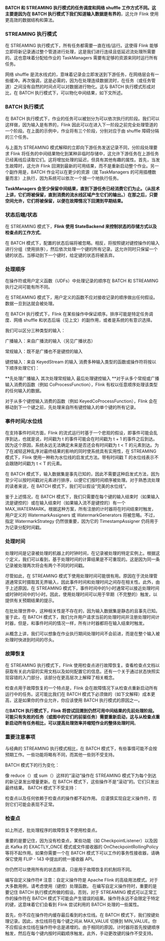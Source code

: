 **BATCH 和 STREAMING 执行模式的任务调度和网络 shuffle 工作方式不同。这主要是因为在 BATCH 执行模式下我们知道输入数据是有界的**，这允许 Flink 使用更高效的数据结构和算法。

### STREAMING 执行模式

在 STREAMING 执行模式下，所有任务都需要一直在线/运行。这使得 Flink 能够立即将新记录通过整个管道进行处理，这是我们进行连续且低延迟流处理所需要的。这也意味着分配给作业的 TaskManagers 需要有足够的资源来同时运行所有任务。

网络 shuffle 是流水线式的，意味着记录会立即发送到下游任务，在网络层会有一些缓冲。再次强调，这是必需的，因为在处理连续数据流时，在任务（或任务管道）之间没有自然的时间点可以对数据进行物化。这与 BATCH 执行模式形成对比，在 BATCH 执行模式下，可以物化中间结果，如下文所述。



### BATCH 执行模式

在 BATCH 执行模式下，作业的任务可以被划分为可以依次执行的阶段。我们可以这样做，因为输入是有界的，Flink 因此可以在进入下一阶段之前完全处理管道的一个阶段。在上面的示例中，作业将有三个阶段，分别对应于由 shuffle 障碍分隔的三个任务。

与上面为 STREAMING 模式解释的立即向下游任务发送记录不同，分阶段处理要求 Flink 将任务的中间结果物化到某种非临时存储中，这允许下游任务在上游任务已经离线后读取它们。这将增加处理的延迟，但具有其他有趣的属性。首先，当发生故障时，这允许 Flink 回溯到最新的可用结果，而不是重新启动整个作业。另一个副作用是，BATCH 作业可以在更少的资源（就 TaskManagers 的可用插槽数量而言）上执行，因为系统可以依次一个接一个地执行任务。

**TaskManagers 会至少保留中间结果，直到下游任务已经消费它们为止。（从技术上讲，它们将被保留，直到消费的流水线区域产生它们的输出。）在那之后，只要空间允许，它们将被保留，以便在故障情况下回溯到早期结果。**

### 状态后端/状态

在 STREAMING 模式下，**Flink 使用 StateBackend 来控制状态的存储方式以及检查点的工作方式**。

在 BATCH 模式下，配置的状态后端将被忽略。相反，将按照键对键控操作的输入进行分组（使用排序），然后依次处理一个键的所有记录。这允许同时只保留一个键的状态。当移动到下一个键时，给定键的状态将被丢弃。

### 处理顺序

在操作符或用户定义函数（UDFs）中处理记录的顺序在 BATCH 和 STREAMING 执行之间可能有所不同。

在 STREAMING 模式下，用户定义的函数不应对接收记录的顺序做出任何假设。数据一旦到达就会被处理。

在 BATCH 执行模式下，Flink 在某些操作中保证顺序。排序可能是特定任务调度、网络 shuffle 和状态后端（见上文）的副作用，或者是系统的有意识选择。

我们可以区分三种类型的输入：

广播输入：来自广播流的输入（另见广播状态） 

常规输入：既不是广播也不是键控的输入 

键控输入：来自 KeyedStream 的输入 消费多种输入类型的函数或操作符将按以下顺序处理它们：

**先处理广播输入 其次处理常规输入 最后处理键控输入 **对于从多个常规或广播输入消费的函数（例如 CoProcessFunction），Flink 有权以任意顺序处理该类型的任何输入的数据。

对于从多个键控输入消费的函数（例如 KeyedCoProcessFunction），Flink 会在移动到下一个键之前，先处理来自所有键控输入的单个键的所有记录。



### 事件时间/水位线

在支持事件时间方面，Flink 的流式运行时基于一个悲观的假设，即事件可能会乱序到达，也就是说，时间戳为 t 的事件可能会在时间戳为 t + 1 的事件之后到达。因为这个原因，系统永远无法确定未来是否还会有时间戳为 t < T 的元素到达。为了在减轻这种乱序对最终结果的影响的同时使系统具有实用性，在 STREAMING 模式下，Flink 使用一种称为水位线的启发式方法。带有时间戳 T 的水位线表示不会跟随时间戳为 t < T 的元素。

在 BATCH 模式下，输入数据集是事先已知的，因此不需要这种启发式方法，因为至少可以按时间戳对元素进行排序，以便它们按时间顺序被处理。对于熟悉流处理的读者来说，在 BATCH 模式下，我们可以假设“完美的水位线”。

鉴于上述情况，在 BATCH 模式下，我们只需要在每个键的输入结束时（如果输入流是键控的）或在输入结束时（如果输入流不是键控的）有一个 MAX_WATERMARK。根据这种方案，所有注册的计时器将在时间结束时触发，用户定义的 WatermarkAssigners 或 WatermarkGenerators 将被忽略。不过，指定 WatermarkStrategy 仍然很重要，因为它的 TimestampAssigner 仍将用于为记录分配时间戳。



### 处理时间

处理时间是记录被处理的机器上的时钟时间，在记录被处理的特定实例上。根据这个定义，我们可以看到，基于处理时间的计算结果是不可重现的。这是因为同一条记录被处理两次将会有两个不同的时间戳。

尽管如此，在 STREAMING 模式下使用处理时间可能很有用。原因在于流处理管道通常实时摄取其无界输入，因此事件时间和处理时间之间存在相关性。此外，由于上述原因，在 STREAMING 模式下，事件时间中的1小时通常可以接近处理时间或时钟时间中的1小时。因此，使用处理时间可以用于早期（不完整的）触发，以提供有关预期结果的提示。

在批处理世界中，这种相关性是不存在的，因为输入数据集是静态的且事先已知。鉴于此，在 BATCH 模式下，我们允许用户请求当前的处理时间并注册处理时间计时器，但是，和事件时间的情况一样，所有计时器都将在输入结束时触发。

从概念上讲，我们可以想象在作业执行期间处理时间不会前进，而是在整个输入被处理时快进到时间的尽头。



### 故障恢复

在 STREAMING 执行模式下，Flink 使用检查点进行故障恢复。查看检查点文档以获取有关此内容的实用文档以及如何配置它的信息。还有一个关于通过状态快照实现容错的入门部分，该部分在更高层次上解释了相关概念。

检查点用于故障恢复的一个特点是，Flink 会在故障情况下从检查点重新启动所有运行中的任务。这可能比我们在 BATCH 模式下必须做的（如下文解释）成本更高，这是如果你的作业允许，你应该使用 BATCH 执行模式的原因之一。

在**BATCH 执行模式下，Flink 将尝试回溯到仍然可用中间结果的先前处理阶段。可能只有失败的任务（或图中的它们的前驱任务）需要重新启动，这与从检查点重新启动所有任务相比，可以提高处理效率并缩短作业的整体处理时间**。

### 重要注意事项

与经典的 STREAMING 执行模式相比，在 BATCH 模式下，有些事情可能不会按预期工作。一些功能将略有不同，而其他一些则不受支持。

BATCH 模式下的行为变化：

像 reduce（）或 sum（）这样的“滚动”操作在 STREAMING 模式下为每个到达的新记录发出增量更新。在 BATCH 模式下，这些操作不是“滚动”的。它们只发出最终结果。 BATCH 模式下不受支持：

检查点以及任何依赖于检查点的操作都不起作用。 应谨慎实现自定义操作符，否则它们可能会表现不正常。



### 检查点

如上所述，批处理程序的故障恢复不使用检查点。

重要的是要记住，因为没有检查点，某些功能（如 CheckpointListener）以及因此 Kafka 的 EXACTLY_ONCE 模式或文件接收器的 OnCheckpointRollingPolicy 等将不起作用。如果你需要一个在 BATCH 模式下可以工作的事务性接收器，请确保它使用 FLIP - 143 中提出的统一接收器 API。

你仍然可以使用所有的状态原语，只是用于故障恢复的机制将不同。

编写自定义操作符# 注意：自定义操作符是 Apache Flink 的高级用法模式。对于大多数用例，请考虑使用（键控）处理函数。 在编写自定义操作符时，重要的是要记住 BATCH 执行模式所做的假设。否则，对于 STREAMING 模式可以正常工作的操作符在 BATCH 模式下可能会产生错误的结果。操作符永远不会限定于特定的键，这意味着它们会看到 Flink 尝试利用的 BATCH 处理的一些属性。

首先，你不应在操作符内缓存最后看到的水位线。在 BATCH 模式下，我们按键处理记录。因此，水位线将在每个键之间从 MAX_VALUE 切换到 MIN_VALUE。你不应假设水位线在操作符中总是递增的。由于相同的原因，计时器将首先按键顺序触发，然后在每个键内按时间戳顺序触发。此外，手动更改键的操作不受支持。

